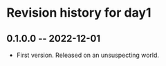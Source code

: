 # Revision history for day1

## 0.1.0.0 -- 2022-12-01

* First version. Released on an unsuspecting world.
